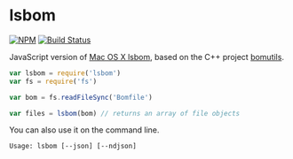 # lsbom
[![NPM](https://nodei.co/npm/lsbom.png)](https://nodei.co/npm/lsbom/)
[![Build Status](https://travis-ci.org/finnp/lsbom.svg?branch=master)](https://travis-ci.org/finnp/lsbom)

JavaScript version of [Mac OS X lsbom](https://developer.apple.com/library/mac/documentation/Darwin/Reference/ManPages/man8/lsbom.8.html),
based on the C++ project [bomutils](https://github.com/hogliux/bomutils).

```js
var lsbom = require('lsbom')
var fs = require('fs')

var bom = fs.readFileSync('Bomfile')

var files = lsbom(bom) // returns an array of file objects
```

You can also use it on the command line.
```
Usage: lsbom [--json] [--ndjson]
```
